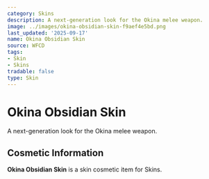 ```yaml
---
category: Skins
description: A next-generation look for the Okina melee weapon.
image: ../images/okina-obsidian-skin-f9aef4e5bd.png
last_updated: '2025-09-17'
name: Okina Obsidian Skin
source: WFCD
tags:
- Skin
- Skins
tradable: false
type: Skin
---
```


# Okina Obsidian Skin

A next-generation look for the Okina melee weapon.

## Cosmetic Information

**Okina Obsidian Skin** is a skin cosmetic item for Skins.

